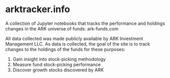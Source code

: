 # arktracker.info
A collection of Jupyter notebooks that tracks the performance and holdings changes in the ARK universe of funds: ark-funds.com

All data collected was made publicly available by ARK Investment Management LLC. As data is collected, the goal of the site is to track changes to the holdings of the funds for these purposes:
1. Gain insight into stock-picking methodology
2. Measure fund stock-picking performance
3. Discover growth stocks discovered by ARK

